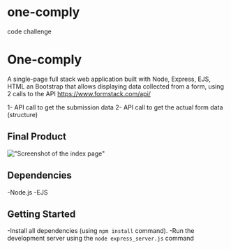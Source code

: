 # one-comply
code challenge

# One-comply

A single-page full stack web application built with Node, Express, EJS, HTML an Bootstrap that allows displaying data collected from a form, using 2 calls to the API https://www.formstack.com/api/

1- API call to get the submission data
2- API call to get the actual form data (structure)


## Final Product
!["Screenshot of the index page"]()



## Dependencies

-Node.js
-EJS

## Getting Started

-Install all dependencies (using `npm install` command).
-Run the development server using the `node express_server.js` command

